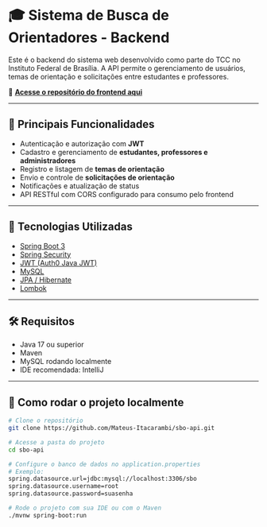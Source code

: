 # 🎓 Sistema de Busca de Orientadores - Backend

Este é o backend do sistema web desenvolvido como parte do TCC no Instituto Federal de Brasília. A API permite o gerenciamento de usuários, temas de orientação e solicitações entre estudantes e professores.

🔗 **[Acesse o repositório do frontend aqui](https://github.com/Mateus-Itacarambi/sbo-app)**

---

## 📌 Principais Funcionalidades

- Autenticação e autorização com **JWT**
- Cadastro e gerenciamento de **estudantes, professores e administradores**
- Registro e listagem de **temas de orientação**
- Envio e controle de **solicitações de orientação**
- Notificações e atualização de status
- API RESTful com CORS configurado para consumo pelo frontend

---

## 🚀 Tecnologias Utilizadas

- [Spring Boot 3](https://spring.io/projects/spring-boot)
- [Spring Security](https://spring.io/projects/spring-security)
- [JWT (Auth0 Java JWT)](https://github.com/auth0/java-jwt)
- [MySQL](https://www.mysql.com/)
- [JPA / Hibernate](https://hibernate.org/)
- [Lombok](https://projectlombok.org/)

---

## 🛠️ Requisitos

- Java 17 ou superior
- Maven
- MySQL rodando localmente
- IDE recomendada: IntelliJ

---

## 🧪 Como rodar o projeto localmente

```bash
# Clone o repositório
git clone https://github.com/Mateus-Itacarambi/sbo-api.git

# Acesse a pasta do projeto
cd sbo-api

# Configure o banco de dados no application.properties
# Exemplo:
spring.datasource.url=jdbc:mysql://localhost:3306/sbo
spring.datasource.username=root
spring.datasource.password=suasenha

# Rode o projeto com sua IDE ou com o Maven
./mvnw spring-boot:run
